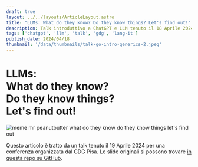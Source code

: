 ```yaml
---
draft: true
layout: ../../layouts/ArticleLayout.astro
title: "LLMs: What do they know? Do they know things? Let's find out!"
description: Talk introduttivo a ChatGPT e LLM tenuto il 18 Aprile 2024
tags: ['chatgpt', 'llm', 'talk', 'gdg', 'lang-it']
publish_date: 2024/04/18
thumbnail: '/data/thumbnails/talk-go-intro-generics-2.jpeg'
---
```


# LLMs: <br> What do they know? <br> Do they know things? <br> Let's find out!

<img src="../../data/articles/talk-intro-llm/bojack-meme-what-do-they-know.png" alt="meme mr peanutbutter what do they know do they know things let's find out">

Questo articolo è tratto da un talk tenuto il 19 Aprile 2024 per una conferenza organizzata dal GDG
Pisa. Le slide originali si possono trovare [in questa repo su GitHub](...).
